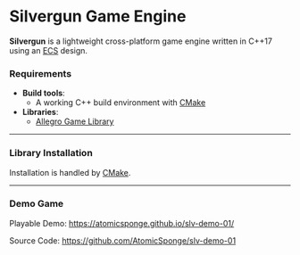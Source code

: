 #  Silvergun Game Engine

__Silvergun__ is a lightweight cross-platform game engine written in C++17 using an [ECS](https://en.wikipedia.org/wiki/Entity_component_system) design.

### Requirements
 - __Build tools__:
    - A working C++ build environment with [CMake](https://cmake.org)
 - __Libraries__:
    - [Allegro Game Library](https://liballeg.org)

-----

### Library Installation

Installation is handled by [CMake](https://cmake.org/).

-----

### Demo Game

Playable Demo:
<https://atomicsponge.github.io/slv-demo-01/>

Source Code:
<https://github.com/AtomicSponge/slv-demo-01>
